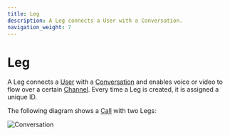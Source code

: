 ```yaml
---
title: Leg
description: A Leg connects a User with a Conversation.
navigation_weight: 7
---
```


# Leg

A Leg connects a [User](/conversation/concepts/user) with a [Conversation](/conversation/concepts/conversation) and enables voice or video to flow over a certain [Channel](/conversation/concepts/channel). Every time a Leg is created, it is assigned a unique ID.

The following diagram shows a [Call](/conversation/concepts/call) with two Legs:

![Conversation](/images/conversation-api/call-forward-conversation.png)
